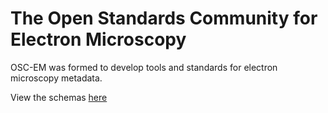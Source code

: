 # The Open Standards Community for Electron Microscopy

OSC-EM was formed to develop tools and standards for electron microscopy metadata.

View the schemas [here](https://github.com/osc-em/OSCEM_Schemas)
